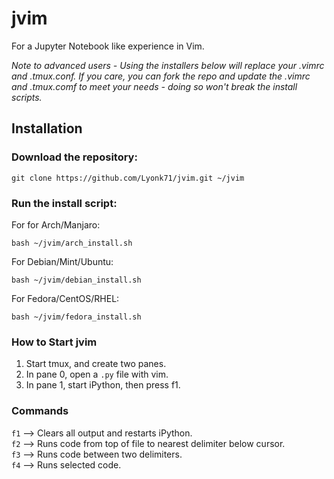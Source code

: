 # jvim
For a Jupyter Notebook like experience in Vim.

*Note to advanced users - Using the installers below will replace your .vimrc and .tmux.conf. If you care, you can fork the repo and update the .vimrc and .tmux.comf to meet your needs - doing so won't break the install scripts.*

## Installation
### Download the repository:

    git clone https://github.com/Lyonk71/jvim.git ~/jvim
    
### Run the install script:

For for Arch/Manjaro:
```
bash ~/jvim/arch_install.sh
```

For Debian/Mint/Ubuntu:
```
bash ~/jvim/debian_install.sh
```

For Fedora/CentOS/RHEL:
```
bash ~/jvim/fedora_install.sh
```

### How to Start jvim
1. Start tmux, and create two panes.
2. In pane 0, open a `.py` file with vim.
3. In pane 1, start iPython, then press f1.

### Commands
`f1` -->  Clears all output and restarts iPython.  
`f2` -->  Runs code from top of file to nearest delimiter below cursor.  
`f3` -->  Runs code between two delimiters.  
`f4` -->  Runs selected code.  
